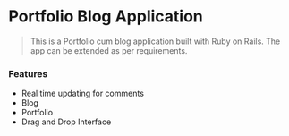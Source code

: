 # Portfolio Blog Application

> This is a Portfolio cum blog application built with Ruby on Rails.
> The app can be extended as per requirements.

### Features

- Real time updating for comments
- Blog
- Portfolio
- Drag and Drop Interface

